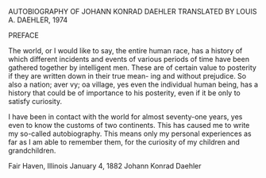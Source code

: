 AUTOBIOGRAPHY OF JOHANN KONRAD DAEHLER
TRANSLATED BY LOUIS A. DAEHLER, 1974

PREFACE

The world, or I would like to say, the entire
human race, has a history of which different incidents
and events of various periods of time have been gathered
together by intelligent men. These are of certain value
to posterity if they are written down in their true mean-
ing and without prejudice. So also a nation; aver vy; oa
village, yes even the individual human being, has a
history that could be of importance to his posterity,
even if it be only to satisfy curiosity.

I have been in contact with the world for almost
seventy-one years, yes even to know the customs of two
continents. This has caused me to write my so-called
autobiography. This means only my personal experiences
as far as I am able to remember them, for the curiosity
of my children and grandchildren.

Fair Haven, Illinois
January 4, 1882 Johann Konrad Daehler
